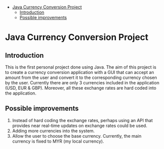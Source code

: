 - [Java Currency Conversion Project](#java-currency-conversion-project)
  - [Introduction](#introduction)
  - [Possible improvements](#possible-improvements)

# Java Currency Conversion Project

## Introduction

This is the first personal project done using Java. The aim of this project is to create a currency conversion application with a GUI that can accept an amount from the user and convert it to the corresponding currency chosen by the user. Currently there are only 3 currencies included in the application (USD, EUR & GBP). Moreover, all these exchange rates are hard coded into the application.

## Possible improvements

1. Instead of  hard coding the exchange rates, perhaps using an API that provides near real-time updates on exchange rates could be used.
2. Adding more currencies into the system.
3. Allow the user to choose the base currency. Currently, the main currency is fixed to MYR (my local currency).
